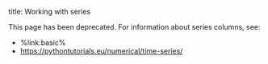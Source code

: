 title: Working with series

This page has been deprecated. For information about series columns, see:

- %link:basic%
- <https://pythontutorials.eu/numerical/time-series/>
